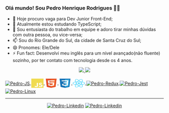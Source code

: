 ### Olá mundo! Sou Pedro Henrique Rodrigues 🦸‍♂

- 🔭 Hoje procuro vaga para Dev Junior Front-End;
- 🌱 Atualmente estou estudando TypeScript;
- 👯 Sou entusiasta do trabalho em equipe e adoro tirar minhas dúvidas com outra pessoa, ou vice-versa;
- 📫 Sou do Rio Grande do Sul, da cidade de Santa Cruz do Sul;
- 😄 Pronomes: Ele/Dele
- ⚡ Fun fact: Desenvolvi meu inglês para um nível avançado(não fluente) sozinho, por ter contato com tecnologia desde os 4 anos.

<div align="center">
  <a href="https://github.com/rafaballerini">
  <img height="180em" src="https://github-readme-stats.vercel.app/api?username=PeDD1&show_icons=true&theme=gruvbox&include_all_commits=true&count_private=true"/>
  <img height="180em" src="https://github-readme-stats.vercel.app/api/top-langs/?username=PeDD1&layout=compact&langs_count=7&theme=gruvbox"/>
</div>
<br>
<div style="display: inline_block">
  <img align="center" alt="Pedro-JS" height="30" width="40" src="https://cdn.jsdelivr.net/gh/devicons/devicon/icons/git/git-original.svg">
  <img align="center" alt="Pedro-Js" height="30" width="40" src="https://raw.githubusercontent.com/devicons/devicon/master/icons/javascript/javascript-plain.svg">
  <img align="center" alt="Pedro-HTML" height="30" width="40" src="https://raw.githubusercontent.com/devicons/devicon/master/icons/html5/html5-original.svg">
  <img align="center" alt="Pedro-CSS" height="30" width="40" src="https://raw.githubusercontent.com/devicons/devicon/master/icons/css3/css3-original.svg">
  <img align="center" alt="Pedro-React" height="30" width="40" src="https://raw.githubusercontent.com/devicons/devicon/master/icons/react/react-original.svg">
  <img align="center" alt="Pedro-Redux" height-"20" width="30" src="https://cdn.jsdelivr.net/gh/devicons/devicon/icons/redux/redux-original.svg">
  <img align="center" alt="Pedro-Jest" height="30" width="40" src="https://cdn.jsdelivr.net/gh/devicons/devicon/icons/jest/jest-plain.svg">
  <img align="center" alt="Pedro-Linux" height="30" width="40" src="https://cdn.jsdelivr.net/gh/devicons/devicon/icons/linux/linux-original.svg">
</div>
<hr>
<div style="display: inline_block" align="center">
  <a href="https://www.linkedin.com/in/pedrorodriguesrs/" target="_blank"><img height="30" width="125" alt="Pedro-Linkedin" src="https://img.shields.io/badge/LinkedIn-0077B5?style=for-the-badge&logo=linkedin&logoColor=white" target="_blank"></a>
  <a href="mailto:pedrohr0909@gmail.com" target="_blank"><img height="30" width="125" alt="Pedro-Linkedin" src="https://img.shields.io/badge/Gmail-D14836?style=for-the-badge&logo=gmail&logoColor=white" target="_blank"></a>
</div>
